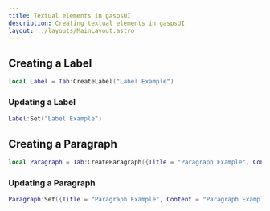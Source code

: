 ```yaml
---
title: Textual elements in gaspsUI
description: Creating textual elements in gaspsUI
layout: ../layouts/MainLayout.astro
---
```


## Creating a Label

```lua
local Label = Tab:CreateLabel("Label Example")
```

### Updating a Label

```lua
Label:Set("Label Example")
```

## Creating a Paragraph

```lua
local Paragraph = Tab:CreateParagraph({Title = "Paragraph Example", Content = "Paragraph Example"})
```

### Updating a Paragraph

```lua
Paragraph:Set({Title = "Paragraph Example", Content = "Paragraph Example"})
```
